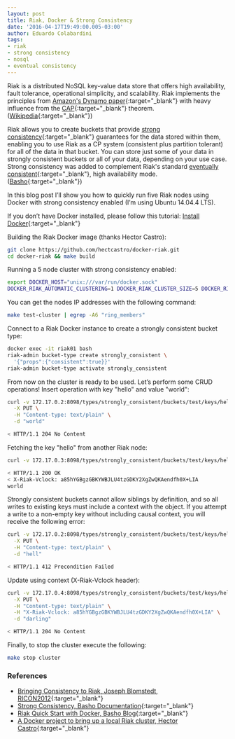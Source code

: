 ```yaml
---
layout: post
title: Riak, Docker & Strong Consistency
date: '2016-04-17T19:49:00.005-03:00'
author: Eduardo Colabardini
tags:
- riak
- strong consistency
- nosql
- eventual consistency
---
```


Riak is a distributed NoSQL key-value data store that offers high availability, fault tolerance, operational simplicity, and scalability. Riak implements the principles from [Amazon's Dynamo paper](http://www.allthingsdistributed.com/files/amazon-dynamo-sosp2007.pdf){:target="_blank"} with heavy influence from the [CAP](https://en.wikipedia.org/wiki/CAP_Theorem){:target="_blank"} theorem. ([Wikipedia](https://en.wikipedia.org/wiki/Riak){:target="_blank"})

<!-- more -->

Riak allows you to create buckets that provide [strong consistency](http://docs.basho.com/riak/kv/2.1.4/developing/app-guide/strong-consistency/){:target="_blank"} guarantees for the data stored within them, enabling you to use Riak as a CP system (consistent plus partition tolerant) for all of the data in that bucket. You can store just some of your data in strongly consistent buckets or all of your data, depending on your use case. Strong consistency was added to complement Riak's standard [eventually consistent](https://en.wikipedia.org/wiki/Eventual_consistency){:target="_blank"}, high availability mode. ([Basho](http://docs.basho.com/riak/kv/2.1.4/developing/app-guide/strong-consistency/){:target="_blank"})

In this blog post I’ll show you how to quickly run five Riak nodes using Docker with strong consistency enabled (I’m using Ubuntu 14.04.4 LTS).

If you don’t have Docker installed, please follow this tutorial: [Install Docker](https://docs.docker.com/linux/step_one/){:target="_blank"}

Building the Riak Docker image (thanks Hector Castro):

~~~ bash
git clone https://github.com/hectcastro/docker-riak.git
cd docker-riak && make build
~~~

Running a 5 node cluster with strong consistency enabled:

~~~ bash
export DOCKER_HOST="unix:///var/run/docker.sock"
DOCKER_RIAK_AUTOMATIC_CLUSTERING=1 DOCKER_RIAK_CLUSTER_SIZE=5 DOCKER_RIAK_STRONG_CONSISTENCY=on make start-cluster
~~~

You can get the nodes IP addresses with the following command:

~~~ bash
make test-cluster | egrep -A6 "ring_members"
~~~

Connect to a Riak Docker instance to create a strongly consistent bucket type:

~~~ bash
docker exec -it riak01 bash
riak-admin bucket-type create strongly_consistent \
  '{"props":{"consistent":true}}'
riak-admin bucket-type activate strongly_consistent
~~~

From now on the cluster is ready to be used. Let’s perform some CRUD operations!
Insert operation with key "hello" and value "world":

~~~ bash
curl -v 172.17.0.2:8098/types/strongly_consistent/buckets/test/keys/hello \
  -X PUT \
  -H "Content-type: text/plain" \
  -d "world"

< HTTP/1.1 204 No Content
~~~

Fetching the key "hello" from another Riak node:

~~~ bash
curl -v 172.17.0.3:8098/types/strongly_consistent/buckets/test/keys/hello

< HTTP/1.1 200 OK
< X-Riak-Vclock: a85hYGBgzGBKYWBJLU4tzGDKY2XgZwQKAendfh0X+LIA
world
~~~

Strongly consistent buckets cannot allow siblings by definition, and so all writes to existing keys must include a context with the object. If you attempt a write to a non-empty key without including causal context, you will receive the following error:

~~~ bash
curl -v 172.17.0.2:8098/types/strongly_consistent/buckets/test/keys/hello \
  -X PUT \
  -H "Content-type: text/plain" \
  -d "hell"

< HTTP/1.1 412 Precondition Failed
~~~

Update using context (X-Riak-Vclock header):

~~~ bash
curl -v 172.17.0.4:8098/types/strongly_consistent/buckets/test/keys/hello \
  -X PUT \
  -H "Content-type: text/plain" \
  -H "X-Riak-Vclock: a85hYGBgzGBKYWBJLU4tzGDKY2XgZwQKAendfh0X+LIA" \
  -d "darling"

< HTTP/1.1 204 No Content
~~~

Finally, to stop the cluster execute the following:

~~~ bash
make stop cluster
~~~

### References

* [Bringing Consistency to Riak, Joseph Blomstedt, RICON2012](https://vimeo.com/51973001){:target="_blank"}
* [Strong Consistency, Basho Documentation](http://docs.basho.com/riak/kv/2.1.4/developing/app-guide/strong-consistency/){:target="_blank"}
* [Riak Quick Start with Docker, Basho Blog](http://basho.com/posts/technical/riak-quick-start-with-docker){:target="_blank"}
* [A Docker project to bring up a local Riak cluster, Hector Castro](https://github.com/hectcastro/docker-riak){:target="_blank"}
